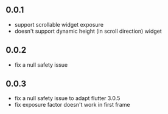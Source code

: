 ## 0.0.1
* support scrollable widget exposure
* doesn't support dynamic height (in scroll direction) widget

## 0.0.2
* fix a null safety issue

## 0.0.3
* fix a null safety issue to adapt flutter 3.0.5
* fix exposure factor doesn't work in first frame

